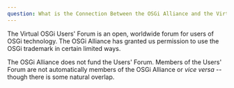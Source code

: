 ```yaml
---
question: What is the Connection Between the OSGi Alliance and the Virtual OSGi Users' Forum?
---
```

The Virtual OSGi Users' Forum is an open, worldwide forum for users of OSGi technology. The OSGi Alliance has granted us permission to use the OSGi trademark in certain limited ways.

The OSGi Alliance does not fund the Users' Forum. Members of the Users' Forum are not automatically members of the OSGi Alliance or *vice versa* -- though there is some natural overlap.